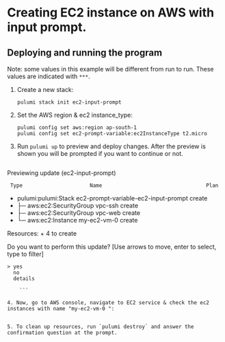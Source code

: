 

# Creating EC2 instance on AWS with input prompt. 

## Deploying and running the program

Note: some values in this example will be different from run to run.  These values are indicated
with `***`.

1. Create a new stack:

    ```
    pulumi stack init ec2-input-prompt
    ```

2. Set the AWS region & ec2 instance_type:

    ```
    pulumi config set aws:region ap-south-1
    pulumi config set ec2-prompt-variable:ec2InstanceType t2.micro
    ```

3. Run `pulumi up` to preview and deploy changes.  After the preview is shown you will be
    prompted if you want to continue or not.

    ```  
 Previewing update (ec2-input-prompt)

     Type                      Name                                  Plan
 +   pulumi:pulumi:Stack       ec2-prompt-variable-ec2-input-prompt  create
 +   ├─ aws:ec2:SecurityGroup  vpc-ssh                               create                                            
 +   ├─ aws:ec2:SecurityGroup  vpc-web                               create
 +   └─ aws:ec2:Instance       my-ec2-vm-0                           create                                            
 
Resources:
    + 4 to create

Do you want to perform this update?  [Use arrows to move, enter to select, type to filter]
```
> yes
  no
  details

    ```

4. Now, go to AWS console, navigate to EC2 service & check the ec2 instances with name "my-ec2-vm-0 ":
 

5. To clean up resources, run `pulumi destroy` and answer the confirmation question at the prompt.
